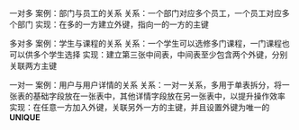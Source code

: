 一对多
案例：部门与员工的关系
关系：一个部门对应多个员工，一个员工对应多个部门
实现：在多的一方建立外键，指向一的一方的主键



多对多
案例：学生与课程的关系
关系：一个学生可以选修多门课程，一门课程也可以供多个学生选择
实现：建立第三张中间表，中间表至少包含两个外键，分别关联两方主键

一对一
案例：用户与用户详情的关系
关系：一对一关系，多用于单表拆分，将一张表的基础字段放在一张表中，其他详情字段放在另一张表中，以提升操作效率
实现：在任意一方加入外键，关联另外一方的主键，并且设置外键为唯一的**UNIQUE**